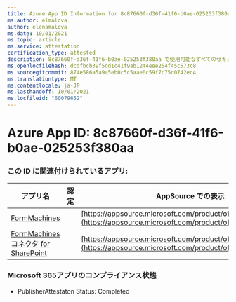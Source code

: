```yaml
---
title: Azure App ID Information for 8c87660f-d36f-41f6-b0ae-025253f380aa
ms.author: elmalova
author: elenamalova
ms.date: 10/01/2021
ms.topic: article
ms.service: attestation
certification_type: attested
description: 8c87660f-d36f-41f6-b0ae-025253f380aa で使用可能なすべてのセキュリティおよびコンプライアンス情報。
ms.openlocfilehash: dcdfbcb39f5dd1c41f9ab1244eee254f45c573c8
ms.sourcegitcommit: 874e586a5a9a5eb0c5c5aae0c59f7c75c0742ec4
ms.translationtype: MT
ms.contentlocale: ja-JP
ms.lasthandoff: 10/01/2021
ms.locfileid: "60079652"
---
```

# <a name="azure-app-id-8c87660f-d36f-41f6-b0ae-025253f380aa"></a>Azure App ID: 8c87660f-d36f-41f6-b0ae-025253f380aa


### <a name="apps-associated-with-this-id"></a>この ID に関連付けられているアプリ:
| **アプリ名** | **認定** | **AppSource での表示** |
|--------------|---------------|-----------------------|
| [FormMachines](https://docs.microsoft.com/microsoft-365-app-certification/forward/WA200001217) |  | [https://appsource.microsoft.com/product/office/WA200001217](https://appsource.microsoft.com/product/office/WA200001217) |
| [FormMachines コネクタ for SharePoint](https://docs.microsoft.com/microsoft-365-app-certification/forward/WA200000357) |  | [https://appsource.microsoft.com/product/office/WA200000357](https://appsource.microsoft.com/product/office/WA200000357) |

### <a name="microsoft-365-app-compliance-status"></a>Microsoft 365アプリのコンプライアンス状態
- PublisherAttestaton Status: Completed
